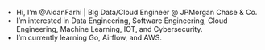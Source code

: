 - Hi, I’m @AidanFarhi | Big Data/Cloud Engineer @ JPMorgan Chase & Co.
- I’m interested in Data Engineering, Software Engineering, Cloud Engineering, Machine Learning, IOT, and Cybersecurity.
- I’m currently learning Go, Airflow, and AWS.

<!---
AidanFarhi/AidanFarhi is a ✨ special ✨ repository because its `README.md` (this file) appears on your GitHub profile.
You can click the Preview link to take a look at your changes.
--->
